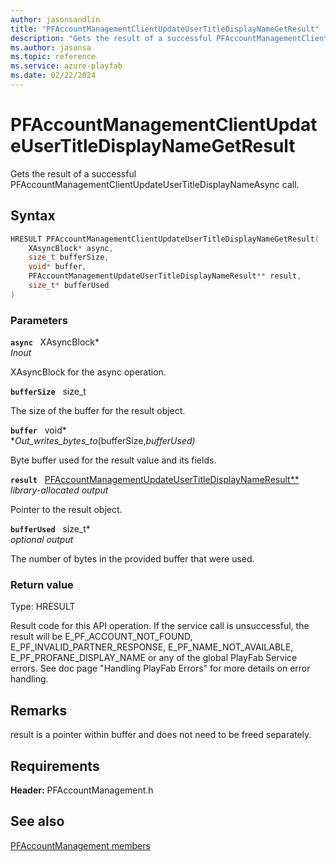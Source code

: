 ```yaml
---
author: jasonsandlin
title: "PFAccountManagementClientUpdateUserTitleDisplayNameGetResult"
description: "Gets the result of a successful PFAccountManagementClientUpdateUserTitleDisplayNameAsync call."
ms.author: jasonsa
ms.topic: reference
ms.service: azure-playfab
ms.date: 02/22/2024
---
```


# PFAccountManagementClientUpdateUserTitleDisplayNameGetResult  

Gets the result of a successful PFAccountManagementClientUpdateUserTitleDisplayNameAsync call.  

## Syntax  
  
```cpp
HRESULT PFAccountManagementClientUpdateUserTitleDisplayNameGetResult(  
    XAsyncBlock* async,  
    size_t bufferSize,  
    void* buffer,  
    PFAccountManagementUpdateUserTitleDisplayNameResult** result,  
    size_t* bufferUsed  
)  
```  
  
### Parameters  
  
**`async`** &nbsp; XAsyncBlock*  
*_Inout_*  
  
XAsyncBlock for the async operation.  
  
**`bufferSize`** &nbsp; size_t  
  
The size of the buffer for the result object.  
  
**`buffer`** &nbsp; void*  
*_Out_writes_bytes_to_(bufferSize,*bufferUsed)*  
  
Byte buffer used for the result value and its fields.  
  
**`result`** &nbsp; [PFAccountManagementUpdateUserTitleDisplayNameResult**](../../pfaccountmanagementtypes/structs/pfaccountmanagementupdateusertitledisplaynameresult.md)  
*library-allocated output*  
  
Pointer to the result object.  
  
**`bufferUsed`** &nbsp; size_t*  
*optional output*  
  
The number of bytes in the provided buffer that were used.  
  
  
### Return value
Type: HRESULT
  
Result code for this API operation. If the service call is unsuccessful, the result will be E_PF_ACCOUNT_NOT_FOUND, E_PF_INVALID_PARTNER_RESPONSE, E_PF_NAME_NOT_AVAILABLE, E_PF_PROFANE_DISPLAY_NAME or any of the global PlayFab Service errors. See doc page "Handling PlayFab Errors" for more details on error handling.
  
## Remarks  
  
result is a pointer within buffer and does not need to be freed separately.
  
## Requirements  
  
**Header:** PFAccountManagement.h
  
## See also  
[PFAccountManagement members](../pfaccountmanagement_members.md)  

  
  
